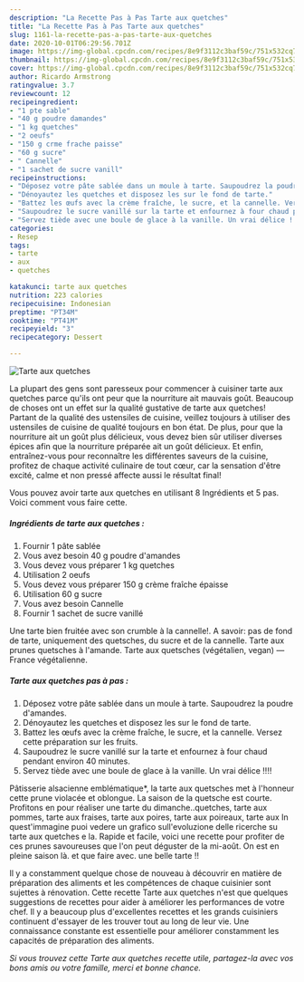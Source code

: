 ```yaml
---
description: "La Recette Pas à Pas Tarte aux quetches"
title: "La Recette Pas à Pas Tarte aux quetches"
slug: 1161-la-recette-pas-a-pas-tarte-aux-quetches
date: 2020-10-01T06:29:56.701Z
image: https://img-global.cpcdn.com/recipes/8e9f3112c3baf59c/751x532cq70/tarte-aux-quetches-photo-principale-de-la-recette.jpg
thumbnail: https://img-global.cpcdn.com/recipes/8e9f3112c3baf59c/751x532cq70/tarte-aux-quetches-photo-principale-de-la-recette.jpg
cover: https://img-global.cpcdn.com/recipes/8e9f3112c3baf59c/751x532cq70/tarte-aux-quetches-photo-principale-de-la-recette.jpg
author: Ricardo Armstrong
ratingvalue: 3.7
reviewcount: 12
recipeingredient:
- "1 pte sable"
- "40 g poudre damandes"
- "1 kg quetches"
- "2 oeufs"
- "150 g crme frache paisse"
- "60 g sucre"
- " Cannelle"
- "1 sachet de sucre vanill"
recipeinstructions:
- "Déposez votre pâte sablée dans un moule à tarte. Saupoudrez la poudre d&#39;amandes."
- "Dénoyautez les quetches et disposez les sur le fond de tarte."
- "Battez les œufs avec la crème fraîche, le sucre, et la cannelle. Versez cette préparation sur les fruits."
- "Saupoudrez le sucre vanillé sur la tarte et enfournez à four chaud pendant environ 40 minutes."
- "Servez tiède avec une boule de glace à la vanille. Un vrai délice !!!!"
categories:
- Resep
tags:
- tarte
- aux
- quetches

katakunci: tarte aux quetches 
nutrition: 223 calories
recipecuisine: Indonesian
preptime: "PT34M"
cooktime: "PT41M"
recipeyield: "3"
recipecategory: Dessert

---
```



![Tarte aux quetches](https://img-global.cpcdn.com/recipes/8e9f3112c3baf59c/751x532cq70/tarte-aux-quetches-photo-principale-de-la-recette.jpg)

La plupart des gens sont paresseux pour commencer à cuisiner tarte aux quetches parce qu'ils ont peur que la nourriture ait mauvais goût. Beaucoup de choses ont un effet sur la qualité gustative de tarte aux quetches! Partant de la qualité des ustensiles de cuisine, veillez toujours à utiliser des ustensiles de cuisine de qualité toujours en bon état. De plus, pour que la nourriture ait un goût plus délicieux, vous devez bien sûr utiliser diverses épices afin que la nourriture préparée ait un goût délicieux. Et enfin, entraînez-vous pour reconnaître les différentes saveurs de la cuisine, profitez de chaque activité culinaire de tout cœur, car la sensation d'être excité, calme et non pressé affecte aussi le résultat final!

<!--inarticleads1-->

Vous pouvez avoir tarte aux quetches en utilisant 8 Ingrédients et 5 pas. Voici comment vous faire cette.

##### Ingrédients de tarte aux quetches :

1. Fournir 1 pâte sablée
1. Vous avez besoin 40 g poudre d&#39;amandes
1. Vous devez vous préparer 1 kg quetches
1. Utilisation 2 oeufs
1. Vous devez vous préparer 150 g crème fraîche épaisse
1. Utilisation 60 g sucre
1. Vous avez besoin  Cannelle
1. Fournir 1 sachet de sucre vanillé


Une tarte bien fruitée avec son crumble à la cannelle!. A savoir: pas de fond de tarte, uniquement des quetsches, du sucre et de la cannelle. Tarte aux prunes quetsches à l&#39;amande. Tarte aux quetsches (végétalien, vegan) — France végétalienne. 

<!--inarticleads2-->

##### Tarte aux quetches pas à pas :

1. Déposez votre pâte sablée dans un moule à tarte. Saupoudrez la poudre d&#39;amandes.
1. Dénoyautez les quetches et disposez les sur le fond de tarte.
1. Battez les œufs avec la crème fraîche, le sucre, et la cannelle. Versez cette préparation sur les fruits.
1. Saupoudrez le sucre vanillé sur la tarte et enfournez à four chaud pendant environ 40 minutes.
1. Servez tiède avec une boule de glace à la vanille. Un vrai délice !!!!


Pâtisserie alsacienne emblématique*, la tarte aux quetsches met à l&#39;honneur cette prune violacée et oblongue. La saison de la quetsche est courte. Profitons en pour réaliser une tarte du dimanche..quetches, tarte aux pommes, tarte aux fraises, tarte aux poires, tarte aux poireaux, tarte aux In quest&#39;immagine puoi vedere un grafico sull&#39;evoluzione delle ricerche su tarte aux quetches e la. Rapide et facile, voici une recette pour profiter de ces prunes savoureuses que l&#39;on peut déguster de la mi-août. On est en pleine saison là. et que faire avec. une belle tarte !! 

<!--inarticleads1-->

<p>
Il y a constamment quelque chose de nouveau à découvrir en matière de préparation des aliments et les compétences de chaque cuisinier sont sujettes à rénovation. Cette recette Tarte aux quetches n'est que quelques suggestions de recettes pour aider à améliorer les performances de votre chef. Il y a beaucoup plus d'excellentes recettes et les grands cuisiniers continuent d'essayer de les trouver tout au long de leur vie. Une connaissance constante est essentielle pour améliorer constamment les capacités de préparation des aliments.
</p>

<p>
<i>Si vous trouvez cette Tarte aux quetches recette utile, partagez-la avec vos bons amis ou votre famille, merci et bonne chance.</i>
</p>
